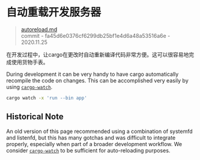 # 自动重载开发服务器

> [autoreload.md](https://github.com/actix/actix-website/blob/master/content/docs/autoreload.md)
> <br />
> commit - fa45d6e0376cf6299db25bf1e4d6a48a53516a6e - 2020.11.25

在开发过程中，让cargo在更改时自动重新编译代码非常方便。这可以很容易地完成使用货物手表。



During development it can be very handy to have cargo automatically recompile the code on changes.
This can be accomplished very easily by using [`cargo-watch`].

```sh
cargo watch -x 'run --bin app'
```

## Historical Note

An old version of this page recommended using a combination of systemfd and listenfd, but this has
many gotchas and was difficult to integrate properly, especially when part of a broader development
workflow. We consider [`cargo-watch`] to be sufficient for auto-reloading purposes.

[`cargo-watch`]: https://github.com/passcod/cargo-watch
